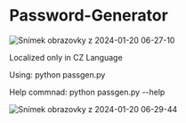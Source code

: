 # Password-Generator
![Snímek obrazovky z 2024-01-20 06-27-10](https://github.com/tX-c0re/Password-Generator-CZ/assets/116806529/193fc2a2-1ca4-45e5-a80e-46fa3d55ae09)



Localized only in CZ Language

Using: python passgen.py

Help commnad: python passgen.py --help

![Snímek obrazovky z 2024-01-20 06-29-44](https://github.com/tX-c0re/Password-Generator-CZ/assets/116806529/d7e76153-c130-4a9e-94a6-2112d624cb3e)
